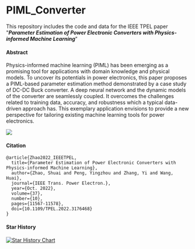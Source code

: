 # PIML_Converter
This repository includes the code and data for the IEEE TPEL paper "***Parameter Estimation of Power Electronic Converters with Physics-informed Machine Learning***"

#### Abstract

Physics-informed machine learning (PIML) has been emerging as a promising tool for applications with domain knowledge and physical models. To uncover its potentials in power electronics, this paper proposes a PIML-based parameter estimation method demonstrated by a case study of DC-DC Buck converter. A deep neural network and the dynamic models of the converter are seamlessly coupled. It overcomes the challenges related to training data, accuracy, and robustness which a typical data-driven approach has. This exemplary application envisions to provide a new perspective for tailoring existing machine learning tools for power electronics.

![](https://github.com/ms140429/PIML_Converter/blob/main/Docs/overall.png)


#### Citation

```
@article{Zhao2022_IEEETPEL,
  title={Parameter Estimation of Power Electronic Converters with Physics-informed Machine Learning},
  author={Zhao, Shuai and Peng, Yingzhou and Zhang, Yi and Wang, Huai},
  journal={IEEE Trans. Power Electron.},
  year={Oct. 2022},
  volume={37},
  number={10},
  pages={11567-11578},
  doi={10.1109/TPEL.2022.3176468}
}
```

#### Star History

[![Star History Chart](https://api.star-history.com/svg?repos=ms140429/PIML_Converter&type=Date)](https://star-history.com/#ms140429/PIML_Converter&Date)
